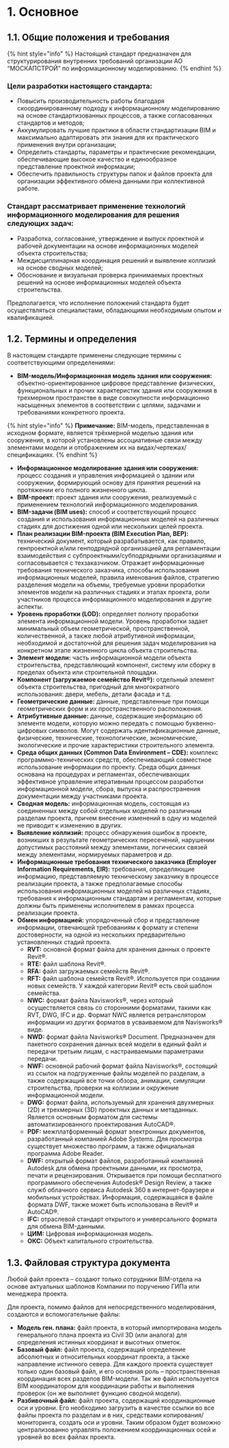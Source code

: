 # 1. Основное



## 1.1. Общие положения и требования

{% hint style="info" %}
Настоящий стандарт предназначен для структурирования внутренних требований организации АО “МОСКАПСТРОЙ” по информационному моделированию.
{% endhint %}

### **Цели разработки настоящего стандарта:** <a href="#celi-razrabotki-nastoyashego-standarta" id="celi-razrabotki-nastoyashego-standarta"></a>

* Повысить производительность работы благодаря скоординированному подходу к информационному моделированию на основе стандартизованных процессов, а также согласованных стандартов и методов;
* Аккумулировать лучшие практики в области стандартизации BIM и максимально адаптировать эти знания для их практического применения внутри организации;
* Определить стандарты, параметры и практические рекомендации, обеспечивающие высокое качество и единообразное представление проектной информации;
* Обеспечить правильность структуры папок и файлов проекта для организации эффективного обмена данными при коллективной работе.

### Стандарт рассматривает применение технологий информационного моделирования для решения следующих задач:

* Разработка, согласование, утверждение и выпуск проектной и рабочей документации на основе информационных моделей объекта строительства;
* Междисциплинарная координация решений и выявление коллизий на основе сводных моделей;
* Обоснование и визуальная проверка принимаемых проектных решений на основе информационных моделей объекта строительства.

Предполагается, что исполнение положений стандарта будет осуществляться специалистами, обладающими необходимым опытом и квалификацией.

## 1.2. Термины и определения

В настоящем стандарте применены следующие термины с соответствующими определениями:

* **BIM-модель/Информационная модель здания или сооружения:** объектно-ориентированное цифровое представление физических, функциональных и прочих характеристик здания или сооружения в трехмерном пространстве в виде совокупности информационно насыщенных элементов в соответствии с целями, задачами и требованиями конкретного проекта.

{% hint style="info" %}
**Примечание:** BIM-модель, представленная в исходном формате, является трёхмерной моделью здания или сооружения, в которой установлены ассоциативные связи между элементами модели и отображением их на видах/чертежах/спецификациях.
{% endhint %}

* **Информационное моделирование здания или сооружения:** процесс создания и управления информацией о здании или сооружении, формирующий основу для принятия решений на протяжении его полного жизненного цикла.
* **BIM-проект:** проект здания или сооружения, реализуемый с применением технологий информационного моделирования.
* **BIM-задачи (BIM uses):** способ и соответствующий процесс создания и использования информационных моделей на различных стадиях для достижения одной или нескольких целей проекта.
* **План реализации BIM-проекта (BIM Execution Plan, BEP):** технический документ, который разрабатывается, как правило, генпроектной и/или генподрядной организацией для регламентации взаимодействия с субпроектными/субподрядными организациями и согласовывается с техзаказчиком. Отражает информационные требования технического заказчика, способы использования информационных моделей, правила именования файлов, стратегию разделения модели на объемы, требуемые уровни проработки элементов модели на различных стадиях и этапах проекта, роли участников процесса информационного моделирования и другие аспекты.
* **Уровень проработки (LOD):** определяет полноту проработки элемента информационной модели. Уровень проработки задает минимальный объем геометрической, пространственной, количественной, а также любой атрибутивной информации, необходимой и достаточной для решения задач моделирования на конкретном этапе жизненного цикла объекта строительства.
* **Элемент модели:** часть информационной модели объекта строительства, представляющий компонент, систему или сборку в пределах объекта или строительной площадки.
* **Компонент (загружаемое семейство Revit®):** отдельный элемент объекта строительства, пригодный для многократного использования: двери, мебель, детали фасада и т.д.
* **Геометрические данные:** данные, представленные при помощи геометрических форм и их пространственного расположения.
* **Атрибутивные данные:** данные, содержащие информацию об элементе модели, которую можно передать с помощью буквенно-цифровых символов. Могут содержать идентификационные данные, физические, технические, технологические, экономические, экологические и прочие характеристики строительного элемента.
* **Среда общих данных (Common Data Environment – CDE):** комплекс программно-технических средств, обеспечивающий совместное использование информации по проекту. Среда общих данных основана на процедурах и регламентах, обеспечивающих эффективное управление итеративным процессом разработки информационной модели, сбора, выпуска и распространения документации между участниками проекта.
* **Сводная модель:** информационная модель, состоящая из соединенных между собой отдельных моделей по различным разделам проекта, причем внесение изменений в одну из моделей не приводит к изменению в других.
* **Выявление коллизий:** процесс обнаружения ошибок в проекте, возникших в результате геометрических пересечений, нарушении допустимых расстояний между элементами, логических связей между элементами, нормируемых параметров и др.
* **Информационные требования технического заказчика (Employer Information Requirements, EIR):** требования, определяющие информацию, представляемую техническому заказчику в процессе реализации проекта, а также предполагаемые способы использования информационных моделей на различных стадиях, требования к информационным стандартам и регламентам, которые должны быть применены исполнителем в рамках процесса реализации проекта.
* **Обмен информацией:** упорядоченный сбор и представление информации, отвечающей требованиям к формату и степени достоверности, на одной из нескольких предварительно установленных стадий проекта.
  * **RVT:** основной формат файла для хранения данных о проекте Revit®.
  * **RTE:** файл шаблона Revit®.
  * **RFA:** файл загружаемых семейств Revit®.
  * **RFT:** файл шаблона семейств Revit®. Используется при создании новых семейств. У каждой категории Revit® есть свой шаблон семейства.
  * **NWC:** формат файла Navisworks®, через который осуществляется связь со сторонними форматами, такими как RVT, DWG, IFC и др. Формат NWC является ретранслятором информации из других форматов в усваиваемом для Navisworks® виде.
  * **NWD:** формат файла Navisworks® Document. Предназначен для пакетного сохранения данных всей модели в единый файл и передачи третьим лицам, с настраиваемыми параметрами передачи.
  * **NWF:** основной рабочий формат файла Navisworks®, состоящий из ссылок на подгруженные файлы моделей по разделам, а также содержащий все точки обзора, анимации, симуляции строительства, проверки на коллизии и окружение информационной модели.
  * **DWG:** формат файла, используемый для хранения двухмерных (2D) и трехмерных (3D) проектных данных и метаданных. Является основным форматом для системы автоматизированного проектирования AutoCAD®.
  * **PDF:** межплатформенный формат электронных документов, разработанный компанией Adobe Systems. Для просмотра существует множество программ, а также официальная программа Adobe Reader.
  * **DWF:** открытый формат файлов, разработанный компанией Autodesk для обмена проектными данными, их просмотра, печати и рецензирования. Открывается при помощи бесплатного программного обеспечения Autodesk® Design Review, а также служб облачного сервиса Autodesk 360 в интернет-браузере и мобильных устройствах. Информация, содержащаяся в файле формата DWF, также может быть использована в Revit® и AutoCAD®.
  * **IFC:** отраслевой стандарт открытого и универсального формата для обмена BIM-данными.
  * **ЦИМ:** Цифровая информационная модель.
  * **ОКС:** Объект капитального строительства.

## 1.3. Файловая структура документа

Любой файл проекта – создают только сотрудники BIM-отдела на основе актуальных шаблонов Компании по поручению ГИПа или менеджера проекта.

Для проекта, помимо файлов для непосредственного моделирования, создаются и вспомогательные файлы:

* **Модель ген. плана:** файл проекта, в который импортирована модель генерального плана проекта из Civil 3D (или аналога) для определения истинных координат и высотных отметок.
* **Базовый файл:** файл проекта, содержащий определение абсолютных и относительных координат проекта, а также направление истинного севера. Для каждого проекта существует только один базовый файл, и его основная роль – пространственная координация всех разделов BIM-модели. Так же файл используется BIM координатором для координации работы и выполнения проверок (он же выполняет функцию сводной модели).
* **Разбивочный файл:** файл проекта, содержащий координационные оси и уровни. Его необходимо загрузить в качестве ссылки во все файлы проекта по разделам и в них, средствами копирования/мониторинга, создать оси и уровни. Таким образом будет возможно централизованно управлять положением координационных осей и уровней во всех файлах проекта.
